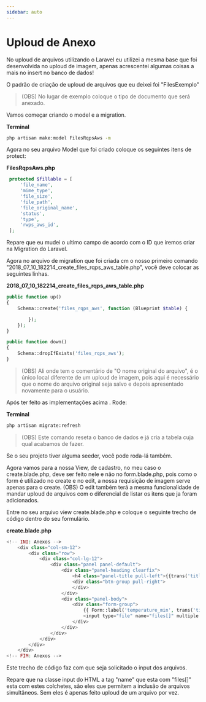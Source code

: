 ```yaml
---
sidebar: auto
---
```

# Uploud de Anexo

No uploud de arquivos utilizando o Laravel eu utilizei a mesma base que foi desenvolvida no uploud de imagem, apenas acrescentei algumas coisas a mais no insert no banco de dados!

O padrão de criação de uploud de arquivos que eu deixei foi "FilesExemplo"

> (OBS) No lugar de exemplo coloque o tipo de documento que será anexado.

Vamos começar criando o model e a migration.

**Terminal**

```bash
php artisan make:model FilesRqpsAws -m
```

Agora no seu arquivo Model que foi criado coloque os seguintes itens de protect:

**FilesRqpsAws.php**

```php
 protected $fillable = [
     'file_name',
     'mime_type',
     'file_size',
     'file_path',
     'file_original_name',
     'status',
     'type',
     'rwps_aws_id',
 ];
```

Repare que eu mudei o ultimo campo de acordo com o ID que iremos criar na Migration do Laravel.

Agora no arquivo de migration que foi criada cm o nosso primeiro comando "2018_07_10_182214_create_files_rqps_aws_table.php", você deve colocar as seguintes linhas.

**2018_07_10_182214_create_files_rqps_aws_table.php**

```php
public function up()
{
    Schema::create('files_rqps_aws', function (Blueprint $table) {

        });
    });
}

public function down()
{
    Schema::dropIfExists('files_rqps_aws');
}
```

> (OBS) Ali onde tem o comentário de "O nome original do arquivo", é o único local diferente de um uploud de imagem, pois aqui é necessário que o nome do arquivo original seja salvo e depois apresentado novamente para o usuário.

Após ter feito as implementações acima . Rode:

**Terminal**

```bash
php artisan migrate:refresh
```

> (OBS) Este comando reseta o banco de dados e já cria a tabela cuja qual acabamos de fazer.

Se o seu projeto tiver alguma seeder, você pode roda-lá também.

Agora vamos para a nossa View, de cadastro, no meu caso o create.blade.php, deve ser feito nele e não no form.blade.php, pois como o form é utilizado no create e no edit, a nossa requisição de imagem serve apenas para o create. (OBS) O edit também terá a mesma funcionalidade de mandar uploud de arquivos com o diferencial de listar os itens que ja foram adicionados.

Entre no seu arquivo view create.blade.php e coloque o seguinte trecho de código dentro do seu formulário.

**create.blade.php**

```php
<!-- INI: Anexos -->
    <div class="col-sm-12">
        <div class="row">
            <div class="col-lg-12">
                <div class="panel panel-default">
                    <div class="panel-heading clearfix">
                        <h4 class="panel-title pull-left">{{trans('titles.attachment')}}</h4>
                        <div class="btn-group pull-right">
                        </div>
                    </div>
                    <div class="panel-body">
                        <div class="form-group">
                            {{ Form::label('temperature_min', trans('titles.attachment')) }}
                            <input type="file" name="files[]" multiple >
                        </div>
                    </div>
                </div>
            </div>
        </div>
    </div>
<!-- FIM: Anexos -->
```

Este trecho de código faz com que seja solicitado o input dos arquivos.

Repare que na classe input do HTML a tag "name" que esta com "files[]" esta com estes colchetes, são eles que permitem a inclusão de arquivos simultâneos. Sem eles é apenas feito uploud de um arquivo por vez.

